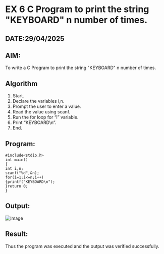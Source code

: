 # EX 6 C Program to print the string "KEYBOARD" n number of times.
## DATE:29/04/2025
## AIM:
To write a C Program to print the string "KEYBOARD" n number of times.

## Algorithm
1. Start.
2. Declare the variables i,n.
3. Prompt the user to enter a value.
4. Read the value using scanf.
5. Run the for loop for “i” variable.
6. Print “KEYBOARD\n”.
7. End.

## Program:
```
#include<stdio.h> 
int main()
{
int i,n; 
scanf("%d",&n); 
for(i=1;i<=n;i++)
{printf("KEYBOARD\n");
}return 0;
}
```

## Output:
![image](https://github.com/user-attachments/assets/3949eb73-cb93-47fd-aef7-0358541c4e11)



## Result:
Thus the program was executed and the output was verified successfully.
